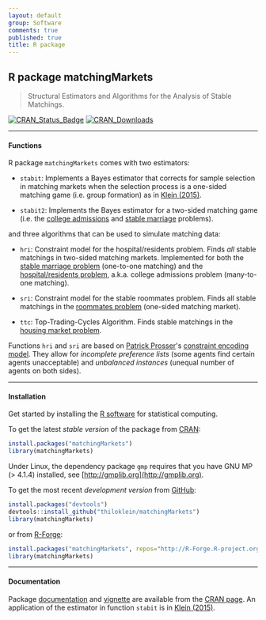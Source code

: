 ```yaml
---
layout: default
group: Software
comments: true
published: true
title: R package
---
```




## R package matchingMarkets

> Structural Estimators and Algorithms for the Analysis of Stable Matchings.

[![CRAN_Status_Badge](http://www.r-pkg.org/badges/version/matchingMarkets?color=blue)](http://cran.r-project.org/package=matchingMarkets)
[![CRAN_Downloads](http://cranlogs.r-pkg.org/badges/grand-total/matchingMarkets?color=blue)](http://cran.r-project.org/package=matchingMarkets)


***

#### Functions

R package `matchingMarkets` comes with two estimators:

* `stabit`: Implements a Bayes estimator that corrects for sample selection in matching markets when the selection process is a one-sided matching game (i.e. group formation) as in [Klein (2015)](https://ideas.repec.org/p/cam/camdae/1521.html).

* `stabit2`: Implements the Bayes estimator for a two-sided matching game (i.e. the [college admissions](http://en.wikipedia.org/wiki/Stable_marriage_problem#Similar_problems) and [stable marriage](http://en.wikipedia.org/wiki/Stable_marriage_problem) problems).

and three algorithms that can be used to simulate matching data:

* `hri`: Constraint model for the hospital/residents problem. Finds *all* stable matchings in two-sided matching markets. Implemented for both the [stable marriage problem](http://en.wikipedia.org/wiki/Stable_marriage_problem) (one-to-one matching) and the [hospital/residents problem](http://en.wikipedia.org/wiki/Stable_marriage_problem#Similar_problems), a.k.a. college admissions problem (many-to-one matching). 

* `sri`: Constraint model for the stable roommates problem. Finds all stable matchings in the [roommates problem](https://en.wikipedia.org/wiki/Stable_roommates_problem) (one-sided matching market).

* `ttc`: Top-Trading-Cycles Algorithm. Finds stable matchings in the [housing market problem](https://en.wikipedia.org/wiki/Top_trading_cycle).

Functions `hri` and `sri` are based on [Patrick Prosser](http://www.dcs.gla.ac.uk/~pat/)'s [constraint encoding model](http://www.dcs.gla.ac.uk/~pat/roommates/distribution/papers/cpaior2014.pdf). They allow for *incomplete preference lists* (some agents find certain agents unacceptable) and *unbalanced instances* (unequal number of agents on both sides). 

***

#### Installation

Get started by installing the [R software](https://www.r-project.org/) for statistical computing.

To get the latest *stable version* of the package from [CRAN](http://cran.at.r-project.org/web/packages/matchingMarkets/index.html):

```r
install.packages("matchingMarkets")
library(matchingMarkets)
```

Under Linux, the dependency package `gmp` requires that you have GNU MP (> 4.1.4) installed, see [http://gmplib.org](http://gmplib.org).

To get the most recent *development version* from [GitHub](https://github.com/thiloklein/matchingMarkets):

```r
install.packages("devtools")
devtools::install_github("thiloklein/matchingMarkets")
library(matchingMarkets)
```

or from [R-Forge](https://r-forge.r-project.org/R/?group_id=1906):

```r
install.packages("matchingMarkets", repos="http://R-Forge.R-project.org")
library(matchingMarkets)
```

***

#### Documentation

Package [documentation](http://cran.r-project.org/web/packages/matchingMarkets/matchingMarkets.pdf) and [vignette](https://cran.r-project.org/web/packages/matchingMarkets/vignettes/matching.pdf) are available from the [CRAN page](http://cran.r-project.org/package=matchingMarkets). An application of the estimator in function `stabit` is in [Klein (2015)](https://ideas.repec.org/p/cam/camdae/1521.html).

